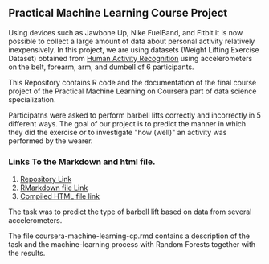 ## Practical Machine Learning Course Project
Using devices such as Jawbone Up, Nike FuelBand, and Fitbit it is now possible to collect a large amount of data about personal activity relatively inexpensively. In this project, we are using datasets (Weight Lifting Exercise Dataset) obtained from [Human Activity Recognition](http://groupware.les.inf.puc-rio.br/har) using accelerometers on the belt, forearm, arm, and dumbell of 6 participants. 


This Repository contains R code and the documentation of the final course project of the Practical Machine Learning on Coursera part of data science specialization.

Participatns were asked to perform barbell lifts correctly and incorrectly in 5 different ways. The goal of our project is to predict the manner in which they did the exercise or to investigate "how (well)" an activity was performed by the wearer. 

### Links To the Markdown and html file.
1. [Repository Link](https://github.com/dralmostright/machine-learning-cp)
2. [RMarkdown file Link](https://github.com/dralmostright/machine-learning-cp/blob/master/coursera-machine-learning-cp.rmd)
3. [Compiled HTML file link](https://github.com/dralmostright/machine-learning-cp/blob/master/coursera-machine-learning-cp.html)

The task was to predict the type of barbell lift based on data from several accelerometers.

The file coursera-machine-learning-cp.rmd contains a description of the task and the machine-learning process with Random Forests together with the results.

